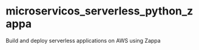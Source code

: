 # microservicos_serverless_python_zappa
Build and deploy serverless applications on AWS using Zappa

